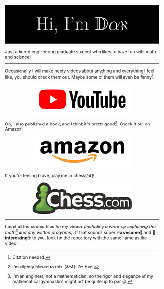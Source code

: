 ![Header image](https://raw.githubusercontent.com/dan-whitman/dan-whitman/master/assets/Profile_ReadMe.jpg)
<!-- I created this header in Latex. See the main.tex file to see how! -->

Just a bored engineering graduate student who likes to have fun with math and science!

------
Occasionally I will make nerdy videos about anything and everything I feel like, you should check them out. Maybe some of them will even be funny[^1].

<p align="center">
  <a href="https://www.youtube.com/@dan-whitman" title="YouTube"><img src="assets/YouTube_Icon.jpg" width="325" height="104" /></a>
</p>

Oh, I also published a book, and I think it's pretty good[^3]. Check it out on Amazon!

<p align="center">
  <a href="https://www.amazon.com/Land-Shadow-Flames/dp/1095708082" title="Book"><img src="assets/Amazon_Icon.jpg" width="325" height="104" /></a>
</p>

If you're feeling brave, play me in chess[^4]!

<p align="center">
  <a href="https://link.chess.com/play/Il9Z4c" title="Chess"><img src="assets/Chess_Icon.png" width="325" height="104" /></a>
</p>

------
I post all the source files for my videos *(including a write-up explaining the math[^2] and any written programs)*. If that sounds super 🔥**awesome**🤯 and 🧠**interesting**🤓 to you, look for the repository with the same name as the video!

[^1]: Citation needed.
[^2]: I'm an engineer, not a mathematician, so the rigor and elegance of my mathematical gymnastics might not be quite up to par :wink:.
[^3]: I'm slightly biased to this.
[&^4]: I'm bad.
